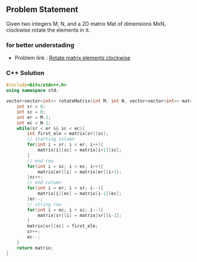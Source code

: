 ## Problem Statement

Given two integers M, N, and a 2D matrix Mat of dimensions MxN, clockwise rotate the elements in it.

### for better understading
- Problem link : [Rotate matrix elements clockwise](https://www.geeksforgeeks.org/problems/rotate-matrix-elements-clockwise2336/1?page=2&category=Matrix&status=solved&sortBy=submissions)

### C++ Solution

```cpp
#include<bits/stdc++.h>
using namespace std;

vector<vector<int>> rotateMatrix(int M, int N, vector<vector<int>> matrix) {
    int sr = 0;
    int sc = 0;
    int er = M-1;
    int ec = N-1;
    while(sr < er && sc < ec){
        int first_ele = matrix[sr][sc];
        // starting column
        for(int i = sr; i < er; i++){
            matrix[i][sc] = matrix[i+1][sc];
        }
        // end row
        for(int i = sc; i < ec; i++){
            matrix[er][i] = matrix[er][i+1];
        }sc++;
        // end column
        for(int i = er; i > sr; i--){
            matrix[i][ec] = matrix[i-1][ec];
        }er--;
        // string row
        for(int i = ec; i > sc; i--){
            matrix[sr][i] = matrix[sr][i-1];
        }
        matrix[sr][sc] = first_ele;
        sr++;
        ec--;
    }
    return matrix;
}
```